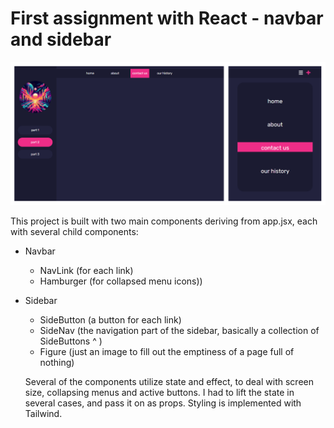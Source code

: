 # First assignment with React - navbar and sidebar
![Preview](https://github.com/LinneaToth/first_react/blob/main/preview.png)

This project is built with two main components deriving from app.jsx, each with several child components: 

- Navbar
  - NavLink (for each link)
  - Hamburger (for collapsed menu icons))
- Sidebar
  - SideButton (a button for each link)
  - SideNav (the navigation part of the sidebar, basically a collection of SideButtons ^ )
  - Figure (just an image to fill out the emptiness of a page full of nothing)
 
  Several of the components utilize state and effect, to deal with screen size, collapsing menus and active buttons. I had to lift the state in several cases, and pass it on as props. Styling is implemented with Tailwind.
